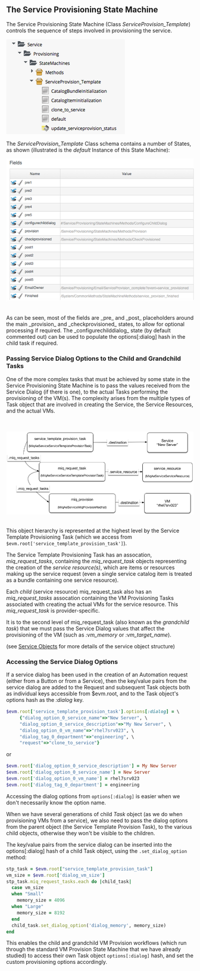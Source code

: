 ## The Service Provisioning State Machine

The Service Provisioning State Machine (Class _ServiceProvision\_Template_) controls the sequence of steps involved in provisioning the service.

![screenshot](images/screenshot8.png)

The _ServiceProvision\_Template_ Class schema contains a number of States, as shown (illustrated is the _default_ Instance of this State Machine):
<br>

![screenshot](images/screenshot4.png)

<br>
As can be seen, most of the fields are _pre_ and _post_ placeholders around the main _provision_ and _checkprovisioned_ states, to allow for optional processing if required. The _configurechilddialog_ state (by default commented out) can be used to populate the options[:dialog] hash in the child task if required.

### Passing Service Dialog Options to the Child and Grandchild Tasks

One of the more complex tasks that must be achieved by some state in the Service Provisioning State Machine is to pass the values received from the Service Dialog (if there is one), to the actual Tasks performing the provisioning of the VM(s). The complexity arises from the multiple types of Task object that are involved in creating the Service, the Service Resources, and the actual VMs.

<br> <br>
![task hierachy](images/task_hierarchy.png?)
<br> <br>

This object hierarchy is represented at the highest level by the Service Template Provisioning Task (which we access from ```$evm.root['service_template_provision_task']```). 

The Service Template Provisioning Task has an assocation, _miq\_request\_tasks_, containing the _miq\_request\_task_ objects representing the creation of the _service resource(s)_, which are items or resources making up the service request (even a single service catalog item is treated as a bundle containing one service resource).

Each _child_ (service resource) miq\_request\_task also has an _miq\_request\_tasks_ assocation  containing the VM Provisioning Tasks associated with creating the actual VMs for the service resource. This _miq\_request\_task_ is provider-specific.

It is to the second level of miq\_request\_task (also known as the _grandchild task_) that we must pass the Service Dialog values that affect the provisioning of the VM (such as _:vm\_memory_ or _:vm\_target\_name_).

(see [Service Objects](service_objects.md) for more details of the service object structure)

### Accessing the Service Dialog Options

If a service dialog has been used in the creation of an Automation request (either from a Button or from a Service), then the key/value pairs from the service dialog are added to the Request and subsequent Task objects both as individual keys accessible from $evm.root, and to the Task object's options hash as the _:dialog_ key.

```ruby
$evm.root['service_template_provision_task'].options[:dialog] = \
	 {"dialog_option_0_service_name"=>"New Server", \
	 "dialog_option_0_service_description"=>"My New Server", \
	 "dialog_option_0_vm_name"=>"rhel7srv023", \
	 "dialog_tag_0_department"=>"engineering", \
	 "request"=>"clone_to_service"}
```

or

```ruby
$evm.root['dialog_option_0_service_description'] = My New Server
$evm.root['dialog_option_0_service_name'] = New Server
$evm.root['dialog_option_0_vm_name'] = rhel7srv023
$evm.root['dialog_tag_0_department'] = engineering
```

Accessing the dialog options from ```options[:dialog]``` is easier when we don't necessarily know the option name.

When we have several generations of child _Task_ object (as we do when provisioning VMs from a service), we also need to pass the dialog options from the parent object (the Service Template Provision Task), to the various child objects, otherwise they won't be visible to the children.

The key/value pairs from the service dialog can be inserted into the options[:dialog] hash of a child Task object, using the ```.set_dialog_option``` method:

```ruby
stp_task = $evm.root["service_template_provision_task"]
vm_size = $evm.root['dialog_vm_size']
stp_task.miq_request_tasks.each do |child_task|
  case vm_size
  when "Small"
    memory_size = 4096
  when "Large"
    memory_size = 8192
  end
  child_task.set_dialog_option('dialog_memory', memory_size)
end
```

This enables the child and grandchild VM Provision workflows (which run through the standard VM Provision State Machine that we have already studied) to access their own Task object ```options[:dialog]``` hash, and set the custom provisioning options accordingly.





